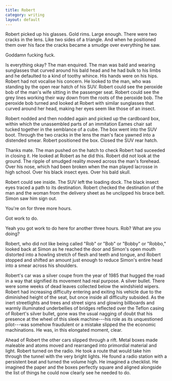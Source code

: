 ```yaml
---
title: Robert
category: writing
layout: default
---
```

Robert picked up his glasses. Gold rims. Large enough. There were two cracks in
the lens. Like two sides of a triangle. And when he positioned them over his
face the cracks became a smudge over everything he saw.

Goddamn fucking fuck.

Is everything okay? The man enquired. The man was bald and wearing sunglasses
that curved around his bald head and he had bulk to his limbs and he defaulted to a
kind of toothy whince. His hands were on his hips. Robert had not vocalise his
concern. He looked to the man, who was standing by the open rear hatch of his
SUV. Robert could see the peroxide bob of the man's wife sitting in the
passenger seat. Robert could see the grey lines working their way down from the
roots of the peroxide bob. The peroxide bob turned and looked at Robert with
similar sunglasses that curved around her head, making her eyes seem like those
of an insect.

Robert nodded and then nodded again and picked up the cardboard box, within
which the unassembled parts of an immitation Eames chair sat tucked together in
the semblance of a cube. The box went into the SUV boot. Through the two cracks
in the lens the man's face yawned into a distended smear. Robert positioned the
box. Closed the SUV rear hatch.

Thanks mate. The man pushed on the hatch to check Robert had suceeded in
closing it. He looked at Robert as he did this. Robert did not look at
the ground. The ripple of smudged reality moved across the man's forehead. Over
his nose, which had been broken when the man played lacrosse in high school.
Over his black insect eyes. Over his bald skull.

Robert could see inside. The SUV left the loading dock. The black insect eyes
traced a path to its destination. Robert checked the destination of the man and
the woman from the delivery sheet as he unclipped his brace belt. Simon saw him
sign out.

You're on for three more hours.

Got work to do.

Yeah you got work to do here for another three hours. Rob? What are you doing?

Robert, who did not like being called "Rob" or "Bob" or "Bobby" or "Robbo,"
looked back at Simon as he reached the door and Simon's open mouth distorted
into a howling stretch of flesh and teeth and tongue, and Robert stopped and
shifted an amount just enough to reduce Simon's entire head into a smear across
his shoulders.

Robert's car was a silver coupe from the year of 1985 that hugged the road in a
way that signified its movement had real purpose. A silver bullet. There were
some weeks of dead leaves collected below the windshield wipers. Robert had
increasing difficulty entering and exiting his vehicle due to the diminished
height of the seat, but once inside all difficulty subsided. As the inert
streetlights and trees and street signs and glowing billboards and warmly
illuminated underbellies of bridges reflected over the Teflon casing of Robert's
silver bullet, gone was the usual nagging of doubt that his presence at the
wheel of this sleek machine---his role as its unquestioned pilot---was somehow
fraudulent or a mistake slipped the the economic machinations. He was, in this
elongated moment, clear.

Ahead of Robert the other cars slipped through a rift. Metal boxes made maleable
and atoms moved and rearranged into primordial material and light. Robert turned
on the radio. He took a route that would take him through the tunnel with the
very bright lights. He found a radio station with a persistent beat and turned
the volume high. He imagined a checklist. He imagined the paper and the boxes
perfectly square and aligned alongside the list of things he could now clearly
see he needed to do.
